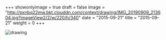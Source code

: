 +++
showonlyimage = true 
draft = false 
image = "http://pxnbq22mw.bkt.clouddn.com/context/drawing/IMG_20190909_213604.jpg?imageView2/2/w/220/h/340" 
date = "2015-09-21" 
title = "2015-09-21" 
weight = 0 
+++

![drawing](http://pxnbq22mw.bkt.clouddn.com/context/drawing/IMG_20190909_213604.jpg)  
